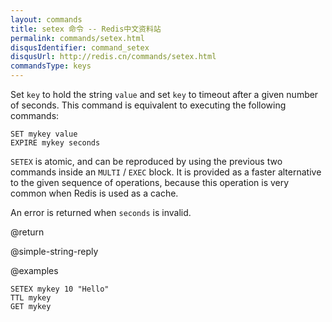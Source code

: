 ```yaml
---
layout: commands
title: setex 命令 -- Redis中文资料站
permalink: commands/setex.html
disqusIdentifier: command_setex
disqusUrl: http://redis.cn/commands/setex.html
commandsType: keys
---
```


Set `key` to hold the string `value` and set `key` to timeout after a given
number of seconds.
This command is equivalent to executing the following commands:

```
SET mykey value
EXPIRE mykey seconds
```

`SETEX` is atomic, and can be reproduced by using the previous two commands
inside an `MULTI` / `EXEC` block.
It is provided as a faster alternative to the given sequence of operations,
because this operation is very common when Redis is used as a cache.

An error is returned when `seconds` is invalid.

@return

@simple-string-reply

@examples

```cli
SETEX mykey 10 "Hello"
TTL mykey
GET mykey
```
